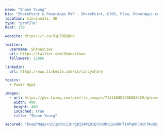 ```yaml
---
name: "Shane Young"
bio: "SharePoint & PowerApps MVP - SharePoint, O365, Flow, PowerApps consulting? @PowerApps911 | Pure Snark? You found it."
location: Cincinnati, OH
type: "profile"
heat: 130

website: https://t.co/91p5BQ3pUe

twitter:
  username: ShanesCows
  url: https://twitter.com/ShanesCows
  followers: 13966

linkedin:
  url: https://www.linkedin.com/in/cincyshane

topics:
  - Power Apps

images:
  - url: https://pbs.twimg.com/profile_images/713100007398883329/qUzvsvQ3_400x400.jpg
    width: 400
    height: 400
    isCached: true
    title: "Shane Young"

secured: "kueqPNqqp+q3/2pKhc11HrgB154WZ8iQC6HUbtEpwDRFfI4PqORCUxCfAwBSj2Cr93gdMsr++2UB5ecaZ7IGC89WCfJHt5/6L05DjJrjLG8sAE9dQHHqRqAAyuwdHKvwOMTjCPwyvbZYU4CIx7WmmLDp1jVfyxpo3G5yyhn0iYqAkEhQcEIqdxRHquuEfoNOxAOSMTI36QnxzxvdXzFjR+V+9jxvUmHQVU2X92wDfDGU4L0eWqcSmTID2WdUdTZukzLCWpdgPfEJnaT8fCi/5JloMPchAhdqT9qxarh3p6W2M1geBJZBtascHLTpVflQN7TNesSijl8+HOT9RHHB0IYPyjtH5lnHYsg73GViZw0RNGdkTBXRVwwsIpZOOSR8T/f/sIdoY3y2Qa85GC920moxOTm47vMWyXK/zZ8G7mg=;I4OBsGf9dC8Vny3VnanRlw=="
---
```


